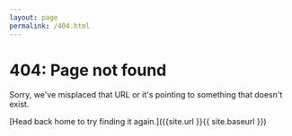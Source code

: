 ```yaml
---
layout: page
permalink: /404.html
---
```


# 404: Page not found
Sorry, we've misplaced that URL or it's pointing to something that doesn't exist.

[Head back home to try finding it again.]({{site.url }}{{ site.baseurl }})

